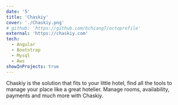 ```yaml
---
date: '5'
title: 'Chaskiy'
cover: './Chaskiy.png'
# github: 'https://github.com/bchiang7/octoprofile'
external: 'https://chaskiy.com'
tech:
  - Angular
  - Bootstrap
  - Mysql
  - Aws
showInProjects: true
---
```


Chaskiy is the solution that fits to your little hotel, find all the tools to manage your place like a great hotelier. Manage rooms, availability, payments and much more with Chaskiy.
